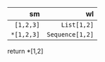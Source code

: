 

|         sm |              wl |
| ---------: | --------------: |
|  `[1,2,3]` |     `List[1,2]` |
| `*[1,2,3]` | `Sequence[1,2]` |

return *[1,2]

